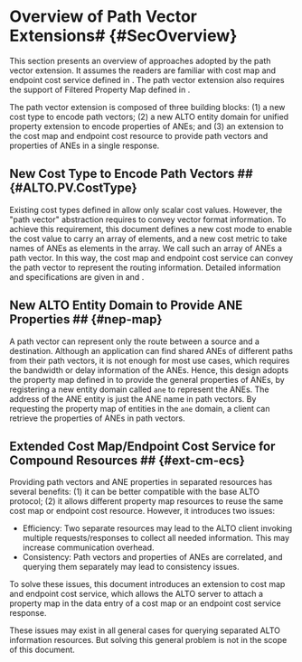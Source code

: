 # Overview of Path Vector Extensions# {#SecOverview}

This section presents an overview of approaches adopted by the path vector
extension. It assumes the readers are familiar with cost map and endpoint cost
service defined in [](#RFC7285). The path vector extension also requires the
support of Filtered Property Map defined in
[](#I-D.ietf-alto-unified-props-new).

The path vector extension is composed of three building blocks: (1) a new cost
type to encode path vectors; (2) a new ALTO entity domain for unified property
extension [](#I-D.ietf-alto-unified-props-new) to encode properties of ANEs; and
(3) an extension to the cost map and endpoint cost resource to provide path
vectors and properties of ANEs in a single response.
<!-- and (3) a new service to provide path vector messages in a single response; -->

## New Cost Type to Encode Path Vectors ## {#ALTO.PV.CostType}

Existing cost types defined in [](#RFC7285) allow only scalar cost values.
However, the "path vector" abstraction requires to convey vector format
information. To achieve this requirement, this document defines a new cost mode
to enable the cost value to carry an array of elements, and a new cost metric to
take names of ANEs as elements in the array. We call such an array of ANEs a
path vector. In this way, the cost map and endpoint cost service can convey the
path vector to represent the routing information. Detailed information and
specifications are given in [](#mode-spec) and [](#metric-spec).

<!-- ### New Cost Metric: ane-path ### {#ALTO.PV.CostMetric}

To represent an abstract network path, this document introduces a new cost metric named "ane-path". A cost value in this metric is a list containing the names of the ALTO ANEs that the ALTO Server has specified as describing the network path elements. The ANE names array is organized as a sequence beginning at the source of the path and ending at its destination.

### New Cost Mode: array ### {#ALTO.PV.CostMode}

A cost mode as defined in Section 6.1.2 of [](#RFC7285), a cost mode is either "numerical" or "ordinal" and none of these can be used to present a list of ANE names. Therefore, this document specifies a new cost mode named "array" for the cost metric "ane-path". The new cost mode "array" means each cost value in the cost maps is a list. -->

## New ALTO Entity Domain to Provide ANE Properties ## {#nep-map}

A path vector can represent only the route between a source and a
destination. Although an application can find shared ANEs of different
paths from their path vectors, it is not enough for most use cases, which 
requires the bandwidth or delay information of the ANEs. Hence, this design
adopts the property map defined
in [](#I-D.ietf-alto-unified-props-new) to provide the general properties of
ANEs, by registering a new entity domain called `ane` to represent the
ANEs. The address of the ANE entity is just the ANE name in path vectors.
By requesting the property map of entities in the `ane` domain, a client can
retrieve the properties of ANEs in path vectors.

<!--
Given the new cost type introduced by [](#ALTO.PV.CostType), Cost Map and
Endpoint Cost Service can provide the ANE names along a flow path. However, only
providing the ANE names without properties is not enough for many use cases (see
[](#SecMF)). For example, to detect shared bottlenecks, ALTO clients may expect
information on specific ANE properties such as link capacity or delay.

This document adopts the property map defined in
[](#I-D.ietf-alto-unified-props-new) to encode the properties of abstract
network elements. A new entity domain `ane` is registered for the property map.
Each entity in the `ane` domain has an identifier of an ANE. An ANE identifier
is the ANE name used in the values of the `ane-path` metric defined in the
present draft. ANE properties are provided in information resources called
`Property Map Resource` and `Filtered Property Map Resource`. The `Filtered
Property Map` resource which supports the `ane` domain is used to encode the
properties of ane entities, and it is called an ANE Property Map in this
document.
-->

## Extended Cost Map/Endpoint Cost Service for Compound Resources ## {#ext-cm-ecs}

Providing path vectors and ANE properties in
separated resources has several benefits: (1) it can be better compatible
with the base ALTO protocol; (2) it allows different property map resources to reuse
the same cost map or endpoint cost resource. However, it introduces two issues:

- Efficiency: Two separate resources may lead to the ALTO client invoking
  multiple requests/responses to collect all needed information. This may increase
  communication overhead.
- Consistency: Path vectors and properties of ANEs are correlated, and
  querying them separately may lead to consistency issues.

To solve these issues, this document introduces an extension to cost map and
endpoint cost service, which allows the ALTO server to attach a property map in
the data entry of a cost map or an endpoint cost service response.

These issues may exist in all general cases for querying separated ALTO
information resources. But solving this general problem is not in the scope of
this document.

<!-- Decouple the multipart service with path vector -->

<!-- ## [](#RFC2378) media type for path vector: multipart/related ## -->
<!--
## New Service to Enable Multipart Resources ##

In the base ALTO protocol, ALTO servers use media types in the HTTP header to
indicate the type of the response. Typically one response only contains a single
media type, such as `application/alto-costmap+json` or
`application/alto-propmap+json`. This has limited the capability of ALTO servers
to return multiple map messages in a single response.

Thus, an ALTO client needs to make separate queries to get the information of
related services. This may cause a data synchronization problem between
dependent ALTO services. Because when making the second query, the result for
the first query may have already changed. The same problem can happen to Network
Map and Cost Map resources. However, unlike Network Map and Cost Map which are
considered more stable, Path Vectors and the dependent ANE Property Maps might
change more frequently.

Instead of introducing a new media type to encapsulate multiple ALTO resources
in a single response, this document adopts the `multipart/related` media type
defined in [](#RFC2387). In this way, a response can contain both the path
vectors in a filtered cost map (or endpoint cost map) and the associated ANE
Property Map. The media types of the cost map and the property map can still be
retrieved from the response. The interpretation of each media type in the
`multipart/related` response is consistent with the base ALTO protocol.
-->

<!--## Applicable ALTO services for Path Vector costs ##-->

<!--This document defines Filtered Cost Map and Endpoint Cost Map are applicable for path vector costs. Although the new cost type for path vector can also be used in the GET-mode Cost Map service from [](#RFC7285), the behaviours of the ALTO server and client for such a GET-mode service is not defined. So it is not recommended to apply path vector costs to the GET-mode Cost Map service.-->

<!-- Cost Map, Filtered Cost Map and Endpoint Cost Map are all applicable for path vector costs, -->

<!--## Impact of backwards compatibility on the PV design ##-->

<!--The path vector extension on Filtered Cost Map and Endpoint Cost Service is backward compatible with the base ALTO protocol. If the ALTO server provides path vector extended Filtered Cost Map or Endpoint Cost Service, but the client is a base ALTO client, then the client will ignore the path vector cost type without conducting any incompatibility. If the client sents a request with path vector cost type, but the server is a base ALTO server, the server will return an `E_INVALID_FIELD_VALUE` error.-->

<!-- For backward compatibility, this extension also allows ALTO clients to make multiple queries instead of encapsulating abstract network element property map along with the path vector. Thus, each Cost Map or Endpoint Cost Service with this extension MUST include a "prop-map" in their capabilities to indicate where to retrieve the network element properties. An additional field "query-id" MUST also be added to the "vtag" field to uniquely identify a path vector query session. -->

<!--## Requirements for PV on Clients and Servers ##-->

<!--A path vector extended ALTO server MUST implement the base ALTO protocol specified in [](#RFC7285) with the following additional requirements:-->

<!--- If an ALTO server supports path vector extension, it MUST support the Unified Property Map defined in [](#I-D.ietf-alto-unified-props-new).-->
<!--- If an ALTO server supports path vector extended Filtered Cost Map or Endpoint Cost Service, the server MUST provide the associated Property Map simultaneously.-->
<!--- If an ALTO server provides "multipart/related" media type for path vector, the server MUST provide the associated Filtered Cost Map or Endpoint Cost Service and the Property Map simultaneously.-->

<!--An ALTO client supported path vector extension MUST be able to interpret Unified Property Map correctly. If the ALTO client wants to interpret "multipart/related" path vector response, the client MUST implement the path vector extension on Filtered Cost Map or Endpoint Cost Service at first.-->
